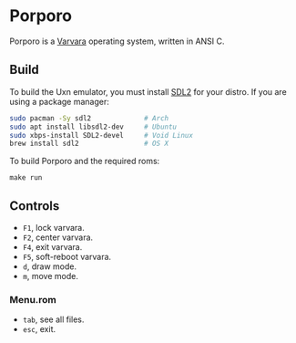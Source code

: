 # Porporo

Porporo is a [Varvara](https://wiki.xxiivv.com/site/varvara.html) operating system, written in ANSI C.

## Build

To build the Uxn emulator, you must install [SDL2](https://wiki.libsdl.org/) for your distro. If you are using a package manager:

```sh
sudo pacman -Sy sdl2             # Arch
sudo apt install libsdl2-dev     # Ubuntu
sudo xbps-install SDL2-devel     # Void Linux
brew install sdl2                # OS X
```

To build Porporo and the required roms:

```
make run
```

## Controls

- `F1`, lock varvara.
- `F2`, center varvara.
- `F4`, exit varvara.
- `F5`, soft-reboot varvara.
- `d`, draw mode.
- `m`, move mode.

### Menu.rom

- `tab`, see all files.
- `esc`, exit.
